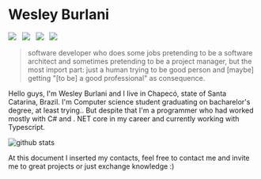# Wesley Burlani

<p>
  <a href="https://www.linkedin.com/in/wesleyburlani/"><img src="https://img.icons8.com/metro/26/000000/linkedin.png" /></a>&nbsp;&nbsp;
  <a href="https://www.instagram.com/wesleyburlani/"><img src="https://img.icons8.com/metro/26/000000/instagram-new.png"/></a>&nbsp;&nbsp;
  <a href="https://api.whatsapp.com/send?phone=5511994519393&text=Hello"><img src="https://img.icons8.com/ios-glyphs/29/000000/whatsapp.png"/></a>&nbsp;&nbsp;
  <a href="mailto:wesleyburlani"><img src="https://img.icons8.com/metro/26/000000/email.png"/></a>
</p>

> software developer who does some jobs pretending to be a software architect and sometimes pretending to be a project manager, but the most import part: just a human trying to be good person and [maybe] getting "[to be] a good professional" as consequence. 

Hello guys, I'm Wesley Burlani and I live in Chapecó, state of Santa Catarina, Brazil. I'm Computer science student graduating on bacharelor's degree, at least trying.. But despite that I'm a programmer who had worked mostly with C# and . NET core in my career and currently working with Typescript.

![github stats](https://github-readme-stats.vercel.app/api?username=wesleyburlani&show_icons=true&title_color=000000)

At this document I inserted my contacts, feel free to contact me and invite me to great projects or just exchange knowledge :) 
